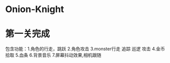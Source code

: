 # Onion-Knight
# 第一关完成
包含功能：1.角色的行走，跳跃
         2.角色攻击
         3.monster行走 追踪 巡逻 攻击
         4.金币拾取
         5.血条
         6.背景音乐
         7.屏幕抖动效果,相机跟随
         
